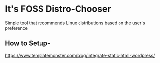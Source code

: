# It's FOSS Distro-Chooser
Simple tool that recommends Linux distributions based on the user's preference

## How to Setup-

  https://www.templatemonster.com/blog/integrate-static-html-wordpress/
